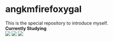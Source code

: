 # angkmfirefoxygal
This is the special repository to introduce myself.<br>
<strong>Currently Studying</strong><br>
<img src="https://img.shields.io/badge/python-3776AB?style=for-the-badge&logo=python&logoColor=white">
<img src="https://img.shields.io/badge/Java-007396?style=for-the-badge&logo=OpenJDK&logoColor=white"/>
<img src="https://img.shields.io/badge/C-008000?style=for-the-badge&logo=C&logoColor=white"><br>
 
